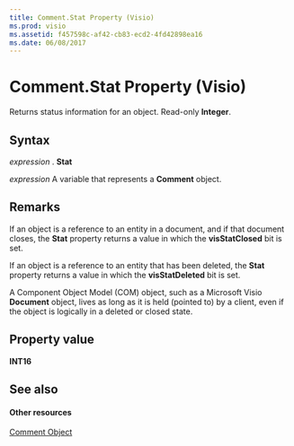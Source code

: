 ```yaml
---
title: Comment.Stat Property (Visio)
ms.prod: visio
ms.assetid: f457598c-af42-cb83-ecd2-4fd42898ea16
ms.date: 06/08/2017
---
```



# Comment.Stat Property (Visio)

Returns status information for an object. Read-only  **Integer**.


## Syntax

 _expression_ . **Stat**

 _expression_ A variable that represents a **Comment** object.


## Remarks

If an object is a reference to an entity in a document, and if that document closes, the  **Stat** property returns a value in which the **visStatClosed** bit is set.

If an object is a reference to an entity that has been deleted, the  **Stat** property returns a value in which the **visStatDeleted** bit is set.

A Component Object Model (COM) object, such as a Microsoft Visio  **Document** object, lives as long as it is held (pointed to) by a client, even if the object is logically in a deleted or closed state.


## Property value

 **INT16**


## See also


#### Other resources


[Comment Object](Visio.comment.md)

